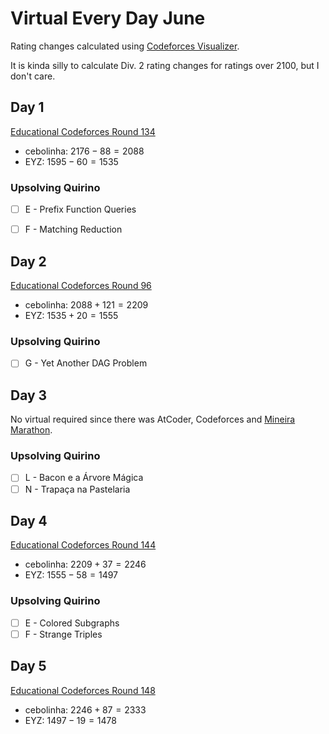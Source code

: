 # Virtual Every Day June

Rating changes calculated using [Codeforces Visualizer](https://cfviz.netlify.app/virtual-rating-change.html).

It is kinda silly to calculate Div. 2 rating changes for ratings over 2100, but I don't care.

## Day 1

[Educational Codeforces Round 134](https://codeforces.com/contest/1721)

- cebolinha: $2176 - 88 = 2088$
- EYZ: $1595 - 60 = 1535$

### Upsolving Quirino

- [ ] E - Prefix Function Queries
- [ ] F - Matching Reduction


## Day 2

[Educational Codeforces Round 96](https://codeforces.com/contest/1430)

- cebolinha: $2088 + 121 = 2209$
- EYZ: $1535 + 20 = 1555$

### Upsolving Quirino

- [ ] G - Yet Another DAG Problem

## Day 3

No virtual required since there was AtCoder, Codeforces and [Mineira Marathon](https://codeforces.com/group/YgJmumGtHD/contest/446227).

### Upsolving Quirino

- [ ] L - Bacon e a Árvore Mágica
- [ ] N - Trapaça na Pastelaria

## Day 4

[Educational Codeforces Round 144](https://codeforces.com/contest/1796)

- cebolinha: $2209 + 37 = 2246$
- EYZ: $1555 - 58 = 1497$

### Upsolving Quirino

- [ ] E - Colored Subgraphs
- [ ] F - Strange Triples

## Day 5

[Educational Codeforces Round 148](https://codeforces.com/contest/1832)

- cebolinha: $2246 + 87 = 2333$
- EYZ: $1497 - 19 = 1478$
